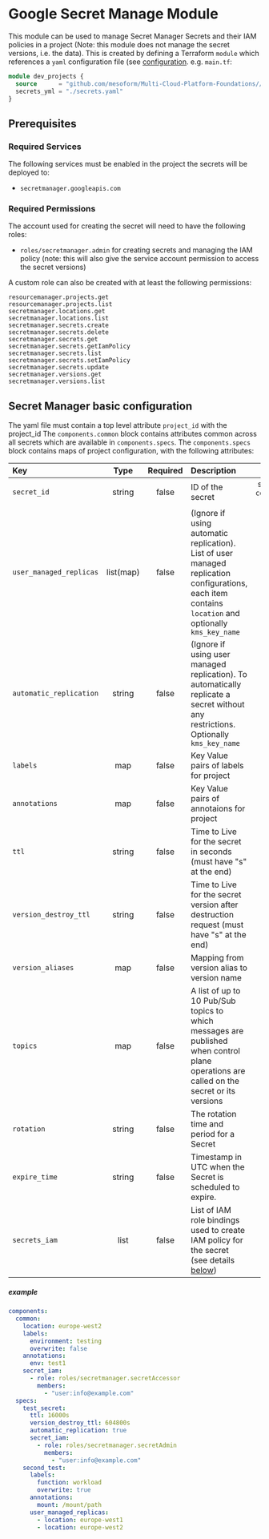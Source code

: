 # Google Secret Manage Module  
This module can be used to manage Secret Manager Secrets and their IAM policies in a project (Note: this module does not manage the secret versions, i.e. the data).
This is created by defining a Terraform `module` which references a `yaml` configuration file (see [configuration](#google-project-basic-configuration).
e.g. `main.tf`:
```terraform
module dev_projects {
  source      = "github.com/mesoform/Multi-Cloud-Platform-Foundations//Google/secret-manager"
  secrets_yml = "./secrets.yaml"
}
```
## Prerequisites
### Required Services
The following services must be enabled in the project the secrets will be deployed to:
* `secretmanager.googleapis.com`
### Required Permissions
The account used for creating the secret will need to have the following roles:
 * `roles/secretmanager.admin` for creating secrets and managing the IAM policy (note: this will also give the service 
account permission to access the secret versions)  

A custom role can also be created with at least the following permissions:
```
resourcemanager.projects.get
resourcemanager.projects.list
secretmanager.locations.get
secretmanager.locations.list
secretmanager.secrets.create
secretmanager.secrets.delete
secretmanager.secrets.get
secretmanager.secrets.getIamPolicy
secretmanager.secrets.list
secretmanager.secrets.setIamPolicy
secretmanager.secrets.update
secretmanager.versions.get
secretmanager.versions.list
```
## Secret Manager basic configuration  
The yaml file must contain a top level attribute `project_id` with the project_id
The `components.common` block contains attributes common across all secrets which are available in `components.specs`.
The `components.specs` block contains maps of project configuration, with the following attributes:

| Key                     |   Type    | Required | Description                                                                                                                                           |                 Default                  |
|:------------------------|:---------:|:--------:|:------------------------------------------------------------------------------------------------------------------------------------------------------|:----------------------------------------:|
| `secret_id`             |  string   |  false   | ID of the secret                                                                                                                                      | secret key, from `component.specs.<key>` |
| `user_managed_replicas` | list(map) |  false   | (Ignore if using automatic replication). List of user managed replication configurations, each item contains `location` and optionally `kms_key_name` |                   none                   |
| `automatic_replication` |  string   |  false   | (Ignore if using user managed replication). To automatically replicate a secret without any restrictions. Optionally `kms_key_name`                   |                   none                   |
| `labels`                |    map    |  false   | Key Value pairs of labels for project                                                                                                                 |                   none                   |
| `annotations`           |    map    |  false   | Key Value pairs of annotaions for project                                                                                                             |                   none                   |
| `ttl`                   |  string   |  false   | Time to Live for the secret in seconds (must have "s" at the end)                                                                                     |                   none                   |
| `version_destroy_ttl`   |  string   |  false   | Time to Live for the secret version after destruction request (must have "s" at the end)                                                              |                   none                   |
| `version_aliases`       |    map    |  false   | Mapping from version alias to version name                                                                                                            |                   none                   |
| `topics`                |    map    |  false   | A list of up to 10 Pub/Sub topics to which messages are published when control plane operations are called on the secret or its versions              |                   none                   |
| `rotation`              |  string   |  false   | The rotation time and period for a Secret                                                                                                             |                   none                   |
| `expire_time`           |  string   |  false   | Timestamp in UTC when the Secret is scheduled to expire.                                                                                              |                   none                   |
| `secrets_iam`           |   list    |  false   | List of IAM role bindings used to create IAM policy for the secret (see details [below](#project-iam))                                                |                   none                   |


##### example  
```yaml
components:
  common:
    location: europe-west2
    labels:
      environment: testing
      overwrite: false
    annotations:
      env: test1
    secret_iam:
      - role: roles/secretmanager.secretAccessor
        members:
          - "user:info@example.com"
  specs:
    test_secret:
      ttl: 16000s
      version_destroy_ttl: 604800s
      automatic_replication: true
      secret_iam:
        - role: roles/secretmanager.secretAdmin
          members:
            - "user:info@example.com"
    second_test:
      labels:
        function: workload
        overwrite: true
      annotations:
        mount: /mount/path
      user_managed_replicas:
        - location: europe-west1
        - location: europe-west2
```
